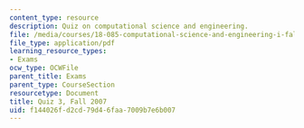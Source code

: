 ```yaml
---
content_type: resource
description: Quiz on computational science and engineering.
file: /media/courses/18-085-computational-science-and-engineering-i-fall-2008/f144026fd2cd79d46faa7009b7e6b007_quiz3f07.pdf
file_type: application/pdf
learning_resource_types:
- Exams
ocw_type: OCWFile
parent_title: Exams
parent_type: CourseSection
resourcetype: Document
title: Quiz 3, Fall 2007
uid: f144026f-d2cd-79d4-6faa-7009b7e6b007
---
```

